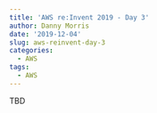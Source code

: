 ```yaml
---
title: 'AWS re:Invent 2019 - Day 3'
author: Danny Morris
date: '2019-12-04'
slug: aws-reinvent-day-3
categories:
  - AWS
tags:
  - AWS
---
```


TBD